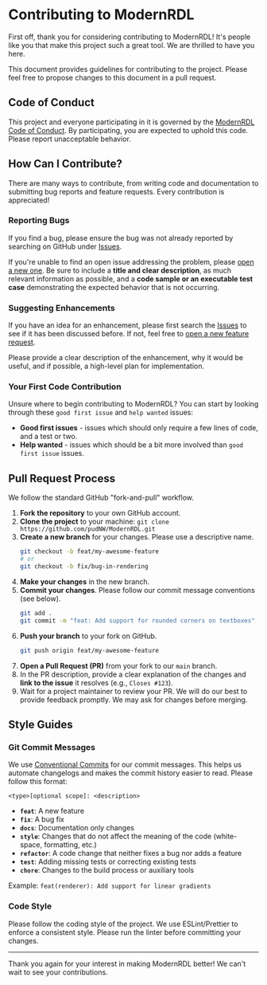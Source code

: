 # Contributing to ModernRDL

First off, thank you for considering contributing to ModernRDL! It's people like you that make this project such a great tool. We are thrilled to have you here.

This document provides guidelines for contributing to the project. Please feel free to propose changes to this document in a pull request.

## Code of Conduct

This project and everyone participating in it is governed by the [ModernRDL Code of Conduct](CODE_OF_CONDUCT.md). By participating, you are expected to uphold this code. Please report unacceptable behavior.

## How Can I Contribute?

There are many ways to contribute, from writing code and documentation to submitting bug reports and feature requests. Every contribution is appreciated!

### Reporting Bugs

If you find a bug, please ensure the bug was not already reported by searching on GitHub under [Issues](LINK_TO_ISSUES_TAB).

If you're unable to find an open issue addressing the problem, please [open a new one](LINK_TO_NEW_ISSUE_PAGE). Be sure to include a **title and clear description**, as much relevant information as possible, and a **code sample or an executable test case** demonstrating the expected behavior that is not occurring.

### Suggesting Enhancements

If you have an idea for an enhancement, please first search the [Issues](LINK_TO_ISSUES_TAB) to see if it has been discussed before. If not, feel free to [open a new feature request](LINK_TO_NEW_ISSUE_PAGE).

Please provide a clear description of the enhancement, why it would be useful, and if possible, a high-level plan for implementation.

### Your First Code Contribution

Unsure where to begin contributing to ModernRDL? You can start by looking through these `good first issue` and `help wanted` issues:

* **Good first issues** - issues which should only require a few lines of code, and a test or two.
* **Help wanted** - issues which should be a bit more involved than `good first issue` issues.

## Pull Request Process

We follow the standard GitHub "fork-and-pull" workflow.

1.  **Fork the repository** to your own GitHub account.
2.  **Clone the project** to your machine: `git clone https://github.com/pudNW/ModernRDL.git`
3.  **Create a new branch** for your changes. Please use a descriptive name.
    ```bash
    git checkout -b feat/my-awesome-feature
    # or
    git checkout -b fix/bug-in-rendering
    ```
4.  **Make your changes** in the new branch.
5.  **Commit your changes**. Please follow our commit message conventions (see below).
    ```bash
    git add .
    git commit -m "feat: Add support for rounded corners on textboxes"
    ```
6.  **Push your branch** to your fork on GitHub.
    ```bash
    git push origin feat/my-awesome-feature
    ```
7.  **Open a Pull Request (PR)** from your fork to our `main` branch.
8.  In the PR description, provide a clear explanation of the changes and **link to the issue** it resolves (e.g., `Closes #123`).
9.  Wait for a project maintainer to review your PR. We will do our best to provide feedback promptly. We may ask for changes before merging.

## Style Guides

### Git Commit Messages

We use [Conventional Commits](https://www.conventionalcommits.org/en/v1.0.0/) for our commit messages. This helps us automate changelogs and makes the commit history easier to read. Please follow this format:

`<type>[optional scope]: <description>`

* **`feat`**: A new feature
* **`fix`**: A bug fix
* **`docs`**: Documentation only changes
* **`style`**: Changes that do not affect the meaning of the code (white-space, formatting, etc.)
* **`refactor`**: A code change that neither fixes a bug nor adds a feature
* **`test`**: Adding missing tests or correcting existing tests
* **`chore`**: Changes to the build process or auxiliary tools

Example: `feat(renderer): Add support for linear gradients`

### Code Style

Please follow the coding style of the project. We use ESLint/Prettier to enforce a consistent style. Please run the linter before committing your changes.

---

Thank you again for your interest in making ModernRDL better! We can't wait to see your contributions.
